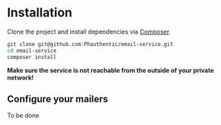 # Installation

Clone the project and install dependencies via [Composer](https://getcomposer.org/).

```sh
git clone git@github.com:Phauthentic/email-service.git
cd email-service
composer install
```

**Make sure the service is not reachable from the outside of your private network!**

## Configure your mailers

To be done
